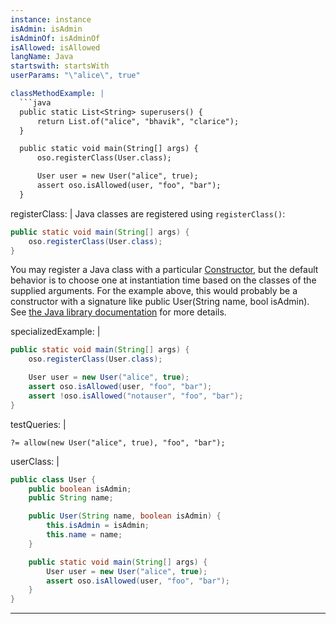 ```yaml
---
instance: instance
isAdmin: isAdmin
isAdminOf: isAdminOf
isAllowed: isAllowed
langName: Java
startswith: startsWith
userParams: "\"alice\", true"

classMethodExample: |
  ```java
  public static List<String> superusers() {
      return List.of("alice", "bhavik", "clarice");
  }

  public static void main(String[] args) {
      oso.registerClass(User.class);

      User user = new User("alice", true);
      assert oso.isAllowed(user, "foo", "bar");
  }
  ```

registerClass: |
  Java classes are registered using `registerClass()`:

  ```java
  public static void main(String[] args) {
      oso.registerClass(User.class);
  }
  ```

  You may register a Java class with a particular
  [Constructor](https://docs.oracle.com/javase/10/docs/api/java/lang/reflect/Constructor.html),
  but the default behavior is to choose one at instantiation time based on the
  classes of the supplied arguments. For the example above, this would probably
  be a constructor with a signature like public User(String name, bool
  isAdmin). See [the Java library
  documentation](reference/classes#class-instances) for more details.

specializedExample: |
  ```java
  public static void main(String[] args) {
      oso.registerClass(User.class);

      User user = new User("alice", true);
      assert oso.isAllowed(user, "foo", "bar");
      assert !oso.isAllowed("notauser", "foo", "bar");
  }
  ```

testQueries: |
  ```polar
  ?= allow(new User("alice", true), "foo", "bar");
  ```

userClass: |
  ```java
  public class User {
      public boolean isAdmin;
      public String name;

      public User(String name, boolean isAdmin) {
          this.isAdmin = isAdmin;
          this.name = name;
      }

      public static void main(String[] args) {
          User user = new User("alice", true);
          assert oso.isAllowed(user, "foo", "bar");
      }
  }
  ```
---
```

